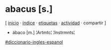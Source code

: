 # abacus [s.]
[ [inicio](https://github.com/jucardus/jucardus.github.io/blob/main/index.md) · [índice](https://github.com/jucardus/jucardus.github.io/blob/main/25/10/23/indice-alfabetico.md) · [etiquetas](https://github.com/jucardus/jucardus.github.io/blob/main/25/10/23/etiquetas-todas.md) · [actividad](https://github.com/jucardus/jucardus.github.io/blob/main/25/10/23/actividad-reciente.md) · compartir ]

* ábaco [m.] ¦Artmtc¦ ¦Instrmnts¦

[#diccionario-ingles-espanol](https://github.com/jucardus/jucardus.github.io/blob/main/25/10/23/diccionario-ingles-espanol.md)
